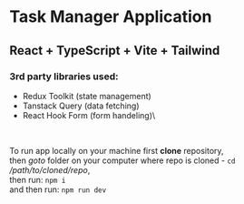 # Task Manager Application

## React + TypeScript + Vite + Tailwind

### 3rd party libraries used:
- Redux Toolkit (state management)
- Tanstack Query (data fetching)
- React Hook Form (form handeling)\
<br />

To run app locally on your machine first **clone** repository,  
then *goto* folder on your computer where repo is cloned  - `cd` */path/to/cloned/repo*,  
then run: `npm i`  
and then run: `npm run dev`
